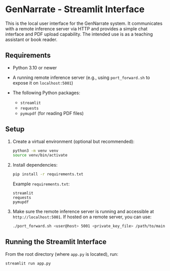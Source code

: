 # GenNarrate - Streamlit Interface

This is the local user interface for the GenNarrate system. It communicates with a remote inference server via HTTP and provides a simple chat interface and PDF upload capability. The intended use is as a teaching assistant or book reader.

## Requirements

- Python 3.10 or newer
- A running remote inference server (e.g., using `port_forward.sh` to expose it on `localhost:5001`)
- The following Python packages:

  - `streamlit`
  - `requests`
  - `pymupdf` (for reading PDF files)

## Setup

1. Create a virtual environment (optional but recommended):

    ```bash
    python3 -m venv venv
    source venv/bin/activate
    ```

2. Install dependencies:

    ```bash
    pip install -r requirements.txt
    ```

    Example `requirements.txt`:

    ```
    streamlit
    requests
    pymupdf
    ```

3. Make sure the remote inference server is running and accessible at `http://localhost:5001`. If hosted on a remote server, you can use:

    ```bash
    ./port_forward.sh <user@host> 5001 <private_key_file> /path/to/main.py
    ```

## Running the Streamlit Interface

From the root directory (where `app.py` is located), run:

```bash
streamlit run app.py
